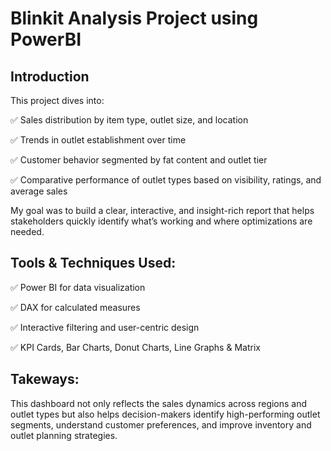 # Blinkit Analysis Project using PowerBI

## Introduction
This project dives into:

✅ Sales distribution by item type, outlet size, and location

✅ Trends in outlet establishment over time

✅ Customer behavior segmented by fat content and outlet tier

✅ Comparative performance of outlet types based on visibility, ratings, and average sales

My goal was to build a clear, interactive, and insight-rich report that helps stakeholders quickly identify what’s working and where optimizations are needed.

## Tools & Techniques Used:

✅ Power BI for data visualization

✅ DAX for calculated measures

✅ Interactive filtering and user-centric design

✅ KPI Cards, Bar Charts, Donut Charts, Line Graphs & Matrix

## Takeways:
This dashboard not only reflects the sales dynamics across regions and outlet types but also helps decision-makers identify high-performing outlet segments, understand customer preferences, and improve inventory and outlet planning strategies.

